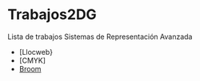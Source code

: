 # Trabajos2DG
Lista de trabajos Sistemas de Representación Avanzada
* [Llocweb}
* [CMYK]
* [Broom](https://martaalfonsopozo.github.io/broom/)
